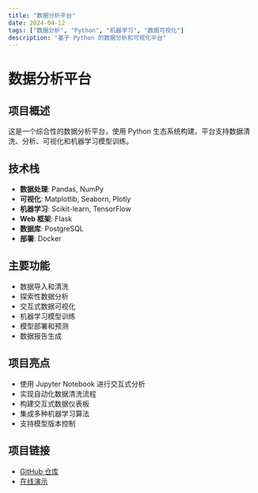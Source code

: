 ```yaml
---
title: "数据分析平台"
date: 2024-04-12
tags: ["数据分析", "Python", "机器学习", "数据可视化"]
description: "基于 Python 的数据分析和可视化平台"
---
```


# 数据分析平台

## 项目概述
这是一个综合性的数据分析平台，使用 Python 生态系统构建。平台支持数据清洗、分析、可视化和机器学习模型训练。

## 技术栈
- **数据处理**: Pandas, NumPy
- **可视化**: Matplotlib, Seaborn, Plotly
- **机器学习**: Scikit-learn, TensorFlow
- **Web 框架**: Flask
- **数据库**: PostgreSQL
- **部署**: Docker

## 主要功能
- 数据导入和清洗
- 探索性数据分析
- 交互式数据可视化
- 机器学习模型训练
- 模型部署和预测
- 数据报告生成

## 项目亮点
- 使用 Jupyter Notebook 进行交互式分析
- 实现自动化数据清洗流程
- 构建交互式数据仪表板
- 集成多种机器学习算法
- 支持模型版本控制

## 项目链接
- [GitHub 仓库](https://github.com/yourusername/data-analysis)
- [在线演示](https://data-analysis-demo.vercel.app) 